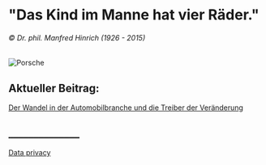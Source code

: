 # "Das Kind im Manne hat vier Räder."
###### © Dr. phil. Manfred Hinrich (1926 - 2015)



![Porsche](02.jpg)



## Aktueller Beitrag:

[Der Wandel in der Automobilbranche und die Treiber der Veränderung](blog/paper01.md)


## ______________

[Data privacy](blog/dataprivacy.md)
